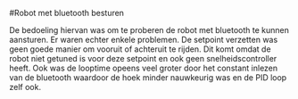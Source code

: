 #Robot met bluetooth besturen

De bedoeling hiervan was om te proberen de robot met bluetooth te kunnen aansturen. Er waren echter enkele problemen. 
De setpoint verzetten was geen goede manier om vooruit of achteruit te rijden. Dit komt omdat de robot niet getuned is voor deze setpoint en ook geen snelheidscontroller heeft.
Ook was de looptime opeens veel groter door het constant inlezen van de bluetooth waardoor de hoek minder nauwkeurig was en de PID loop zelf ook.
